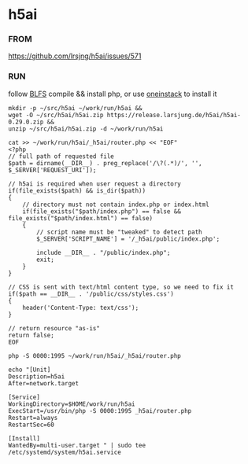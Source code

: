 h5ai
===

### FROM

https://github.com/lrsjng/h5ai/issues/571

### RUN

follow [BLFS](http://www.linuxfromscratch.org/blfs/view/stable/general/php.html) compile && install php, or use [oneinstack](https://oneinstack.com/install/) to install it

```
mkdir -p ~/src/h5ai ~/work/run/h5ai &&
wget -O ~/src/h5ai/h5ai.zip https://release.larsjung.de/h5ai/h5ai-0.29.0.zip &&
unzip ~/src/h5ai/h5ai.zip -d ~/work/run/h5ai
```

```
cat >> ~/work/run/h5ai/_h5ai/router.php << "EOF"
<?php
// full path of requested file
$path = dirname(__DIR__) . preg_replace('/\?(.*)/', '', $_SERVER['REQUEST_URI']);

// h5ai is required when user request a directory
if(file_exists($path) && is_dir($path))
{
    // directory must not contain index.php or index.html
    if(file_exists("$path/index.php") == false && file_exists("$path/index.html") == false)
    {
        // script name must be "tweaked" to detect path
        $_SERVER['SCRIPT_NAME'] = '/_h5ai/public/index.php';

        include __DIR__ . "/public/index.php";
        exit;
    }
}

// CSS is sent with text/html content type, so we need to fix it
if($path == __DIR__ . '/public/css/styles.css')
{
    header('Content-Type: text/css');
}

// return resource "as-is"
return false;
EOF
```

```
php -S 0000:1995 ~/work/run/h5ai/_h5ai/router.php
```

```
echo "[Unit]
Description=h5ai
After=network.target

[Service]
WorkingDirectory=$HOME/work/run/h5ai
ExecStart=/usr/bin/php -S 0000:1995 _h5ai/router.php
Restart=always
RestartSec=60

[Install]
WantedBy=multi-user.target " | sudo tee /etc/systemd/system/h5ai.service
```

